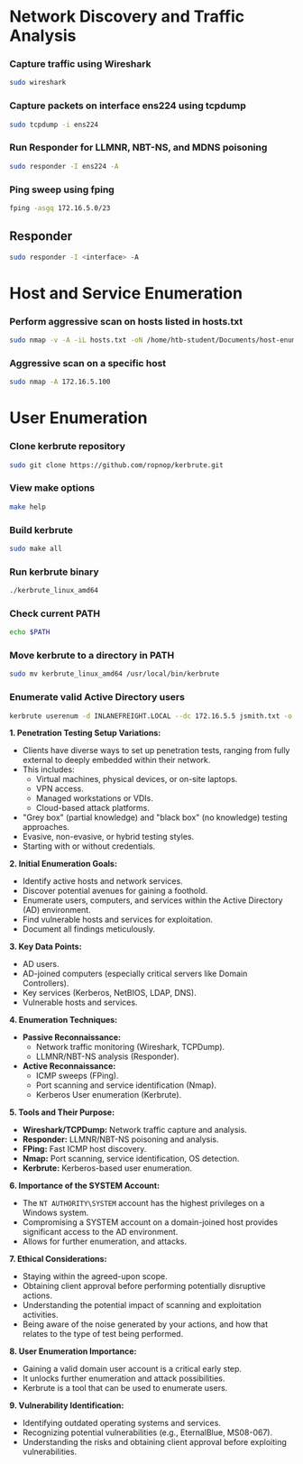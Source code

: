 
# Network Discovery and Traffic Analysis

### Capture traffic using Wireshark
```bash
sudo wireshark
```

### Capture packets on interface ens224 using tcpdump
```bash
sudo tcpdump -i ens224
```

### Run Responder for LLMNR, NBT-NS, and MDNS poisoning
```bash
sudo responder -I ens224 -A
```

### Ping sweep using fping
```bash
fping -asgq 172.16.5.0/23
```

## Responder 
```bash
sudo responder -I <interface> -A
```

# Host and Service Enumeration

### Perform aggressive scan on hosts listed in hosts.txt
```bash
sudo nmap -v -A -iL hosts.txt -oN /home/htb-student/Documents/host-enum
```

### Aggressive scan on a specific host
```bash
sudo nmap -A 172.16.5.100
```

# User Enumeration

### Clone kerbrute repository
```bash
sudo git clone https://github.com/ropnop/kerbrute.git
```

### View make options
```bash
make help
```

### Build kerbrute
```bash
sudo make all
```

### Run kerbrute binary
```bash
./kerbrute_linux_amd64
```

### Check current PATH
```bash
echo $PATH
```

### Move kerbrute to a directory in PATH
```bash
sudo mv kerbrute_linux_amd64 /usr/local/bin/kerbrute
```

### Enumerate valid Active Directory users
```bash
kerbrute userenum -d INLANEFREIGHT.LOCAL --dc 172.16.5.5 jsmith.txt -o valid_ad_users
```



**1. Penetration Testing Setup Variations:**

- Clients have diverse ways to set up penetration tests, ranging from fully external to deeply embedded within their network.
- This includes:
    - Virtual machines, physical devices, or on-site laptops.
    - VPN access.
    - Managed workstations or VDIs.
    - Cloud-based attack platforms.
- "Grey box" (partial knowledge) and "black box" (no knowledge) testing approaches.
- Evasive, non-evasive, or hybrid testing styles.
- Starting with or without credentials.

**2. Initial Enumeration Goals:**

- Identify active hosts and network services.
- Discover potential avenues for gaining a foothold.
- Enumerate users, computers, and services within the Active Directory (AD) environment.
- Find vulnerable hosts and services for exploitation.
- Document all findings meticulously.

**3. Key Data Points:**

- AD users.
- AD-joined computers (especially critical servers like Domain Controllers).
- Key services (Kerberos, NetBIOS, LDAP, DNS).
- Vulnerable hosts and services.

**4. Enumeration Techniques:**

- **Passive Reconnaissance:**
    - Network traffic monitoring (Wireshark, TCPDump).
    - LLMNR/NBT-NS analysis (Responder).
- **Active Reconnaissance:**
    - ICMP sweeps (FPing).
    - Port scanning and service identification (Nmap).
    - Kerberos User enumeration (Kerbrute).

**5. Tools and Their Purpose:**

- **Wireshark/TCPDump:** Network traffic capture and analysis.
- **Responder:** LLMNR/NBT-NS poisoning and analysis.
- **FPing:** Fast ICMP host discovery.
- **Nmap:** Port scanning, service identification, OS detection.
- **Kerbrute:** Kerberos-based user enumeration.

**6. Importance of the SYSTEM Account:**

- The `NT AUTHORITY\SYSTEM` account has the highest privileges on a Windows system.
- Compromising a SYSTEM account on a domain-joined host provides significant access to the AD environment.
- Allows for further enumeration, and attacks.

**7. Ethical Considerations:**

- Staying within the agreed-upon scope.
- Obtaining client approval before performing potentially disruptive actions.
- Understanding the potential impact of scanning and exploitation activities.
- Being aware of the noise generated by your actions, and how that relates to the type of test being performed.

**8. User Enumeration Importance:**

- Gaining a valid domain user account is a critical early step.
- It unlocks further enumeration and attack possibilities.
- Kerbrute is a tool that can be used to enumerate users.

**9. Vulnerability Identification:**

- Identifying outdated operating systems and services.
- Recognizing potential vulnerabilities (e.g., EternalBlue, MS08-067).
- Understanding the risks and obtaining client approval before exploiting vulnerabilities.